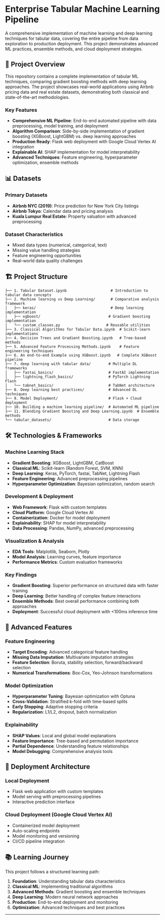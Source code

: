 # Enterprise Tabular Machine Learning Pipeline

A comprehensive implementation of machine learning and deep learning techniques for tabular data, covering the entire pipeline from data exploration to production deployment. This project demonstrates advanced ML practices, ensemble methods, and cloud deployment strategies.

## 🚀 Project Overview

This repository contains a complete implementation of  tabular ML techniques, comparing gradient boosting methods with deep learning approaches. The project showcases real-world applications using Airbnb pricing data and real estate datasets, demonstrating both classical and state-of-the-art methodologies.

### Key Features
- **Comprehensive ML Pipeline**: End-to-end automated pipeline with data preprocessing, model training, and deployment
- **Algorithm Comparison**: Side-by-side implementation of gradient boosting (XGBoost, LightGBM) vs. deep learning approaches
- **Production Ready**: Flask web deployment with Google Cloud Vertex AI integration
- **Explainable AI**: SHAP implementation for model interpretability
- **Advanced Techniques**: Feature engineering, hyperparameter optimization, ensemble methods

## 📊 Datasets

### Primary Datasets
- **Airbnb NYC (2019)**: Price prediction for New York City listings
- **Airbnb Tokyo**: Calendar data and pricing analysis
- **Kuala Lumpur Real Estate**: Property valuation with advanced preprocessing

### Dataset Characteristics
- Mixed data types (numerical, categorical, text)
- Missing value handling strategies
- Feature engineering opportunities
- Real-world data quality challenges

## 🏗️ Project Structure

```
├── 1. Tabular Dataset.ipynb                    # Introduction to tabular data concepts
├── 2. Machine learning vs Deep Learning/       # Comparative analysis framework
│   ├── keras/                                  # Deep learning implementation
│   ├── xgboost/                               # Gradient boosting implementation
│   └── custom_classes.py                     # Reusable utilities
├── 3. Classical Algorithms for Tabular Data.ipynb  # Scikit-learn implementations
├── 4. Decision Trees and Gradient Boosting.ipynb   # Tree-based methods
├── 5. Advanced Feature Processing Methods.ipynb    # Feature engineering techniques
├── 6. An end-to-end Example using XGBoost.ipynb   # Complete XGBoost pipeline
├── 7. deep learning with tabular data/        # Multiple DL frameworks
│   ├── fastai_basics/                         # FastAI implementation
│   ├── lightning_flash_basics/                # PyTorch Lightning Flash
│   └── tabnet_basics/                         # TabNet architecture
├── 8. Deep learning best practices/           # Advanced DL techniques
├── 9. Model Deployment/                       # Flask + Cloud deployment
├── 10. Building a machine learning pipeline/  # Automated ML pipeline
├── 11. Blending Gradient Boosting and Deep Learning.ipynb  # Ensemble methods
└── tabular_datasets/                          # Data storage
```

## 🛠️ Technologies & Frameworks

### Machine Learning Stack
- **Gradient Boosting**: XGBoost, LightGBM, CatBoost
- **Classical ML**: Scikit-learn (Random Forest, SVM, KNN)
- **Deep Learning**: Keras, PyTorch, fastai, TabNet, Lightning Flash
- **Feature Engineering**: Advanced preprocessing pipelines
- **Hyperparameter Optimization**: Bayesian optimization, random search

### Development & Deployment
- **Web Framework**: Flask with custom templates
- **Cloud Platform**: Google Cloud Vertex AI
- **Containerization**: Docker for model deployment
- **Explainability**: SHAP for model interpretability
- **Data Processing**: Pandas, NumPy, advanced preprocessing

### Visualization & Analysis
- **EDA Tools**: Matplotlib, Seaborn, Plotly
- **Model Analysis**: Learning curves, feature importance
- **Performance Metrics**: Custom evaluation frameworks

### Key Findings
- **Gradient Boosting**: Superior performance on structured data with faster training
- **Deep Learning**: Better handling of complex feature interactions
- **Ensemble Methods**: Best overall performance combining both approaches
- **Deployment**: Successful cloud deployment with <100ms inference time

## 🔬 Advanced Features

### Feature Engineering
- **Target Encoding**: Advanced categorical feature handling
- **Missing Data Imputation**: Multivariate imputation strategies
- **Feature Selection**: Boruta, stability selection, forward/backward selection
- **Numerical Transformations**: Box-Cox, Yeo-Johnson transformations

### Model Optimization
- **Hyperparameter Tuning**: Bayesian optimization with Optuna
- **Cross-Validation**: Stratified k-fold with time-based splits
- **Early Stopping**: Adaptive stopping criteria
- **Regularization**: L1/L2, dropout, batch normalization

### Explainability
- **SHAP Values**: Local and global model explanations
- **Feature Importance**: Tree-based and permutation importance
- **Partial Dependence**: Understanding feature relationships
- **Model Debugging**: Comprehensive analysis tools

## 🚢 Deployment Architecture

### Local Deployment
- Flask web application with custom templates
- Model serving with preprocessing pipelines
- Interactive prediction interface

### Cloud Deployment (Google Cloud Vertex AI)
- Containerized model deployment
- Auto-scaling endpoints
- Model monitoring and versioning
- CI/CD pipeline integration


## 📚 Learning Journey

This project follows a structured learning path:

1. **Foundation**: Understanding tabular data characteristics
2. **Classical ML**: Implementing traditional algorithms
3. **Advanced Methods**: Gradient boosting and ensemble techniques
4. **Deep Learning**: Modern neural network approaches
5. **Production**: End-to-end deployment and monitoring
6. **Optimization**: Advanced techniques and best practices
---
